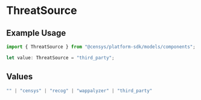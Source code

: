 # ThreatSource

## Example Usage

```typescript
import { ThreatSource } from "@censys/platform-sdk/models/components";

let value: ThreatSource = "third_party";
```

## Values

```typescript
"" | "censys" | "recog" | "wappalyzer" | "third_party"
```